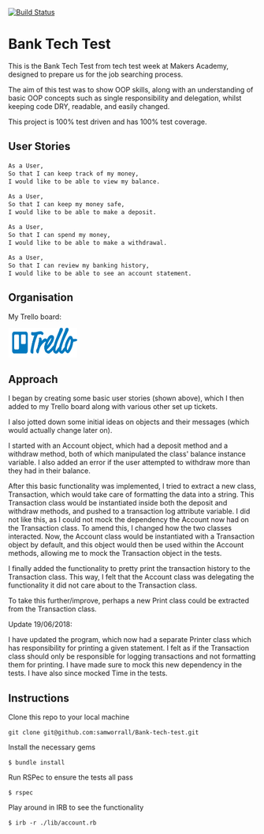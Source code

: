 [![Build Status](https://travis-ci.org/samworrall/Bank-tech-test.svg?branch=master)](https://travis-ci.org/samworrall/Bank-tech-test)
# Bank Tech Test

This is the Bank Tech Test from tech test week at Makers Academy, designed to prepare us for the job searching process.

The aim of this test was to show OOP skills, along with an understanding of basic OOP concepts such as single responsibility and delegation, whilst keeping code DRY, readable, and easily changed.

This project is 100% test driven and has 100% test coverage.

## User Stories

```
As a User,
So that I can keep track of my money,
I would like to be able to view my balance.
```

```
As a User,
So that I can keep my money safe,
I would like to be able to make a deposit.
```

```
As a User,
So that I can spend my money,
I would like to be able to make a withdrawal.
```

```
As a User,
So that I can review my banking history,
I would like to be able to see an account statement.
```


## Organisation

My Trello board:

<a href="https://trello.com/b/qFaoCJ6E/bank-tech-test"><img src="logos/Trello.png" height="60" width="140"></a>


## Approach

I began by creating some basic user stories (shown above), which I then added to my Trello board along with various other set up tickets.

I also jotted down some initial ideas on objects and their messages (which would actually change later on).

I started with an Account object, which had a deposit method and a withdraw method, both of which manipulated the class' balance instance variable. I also added an error if the user attempted to withdraw more than they had in their balance.

After this basic functionality was implemented, I tried to extract a new class, Transaction, which would take care of formatting the data into a string. This Transaction class would be instantiated inside both the deposit and withdraw methods, and pushed to a transaction log attribute variable. I did not like this, as I could not mock the dependency the Account now had on the Transaction class. To amend this, I changed how the two classes interacted. Now, the Account class would be instantiated with a Transaction object by default, and this object would then be used within the Account methods, allowing me to mock the Transaction object in the tests.

I finally added the functionality to pretty print the transaction history to the Transaction class. This way, I felt that the Account class was delegating the functionality it did not care about to the Transaction class.

To take this further/improve, perhaps a new Print class could be extracted from the Transaction class.


Update 19/06/2018:

I have updated the program, which now had a separate Printer class which has responsibility for printing a given statement. I felt as if the Transaction class should only be responsible for logging transactions and not formatting them for printing. I have made sure to mock this new dependency in the tests. I have also since mocked Time in the tests.


## Instructions

Clone this repo to your local machine
```
git clone git@github.com:samworrall/Bank-tech-test.git
```

Install the necessary gems
```
$ bundle install
```

Run RSPec to ensure the tests all pass
```
$ rspec
```

Play around in IRB to see the functionality
```
$ irb -r ./lib/account.rb
```
